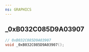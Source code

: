 ```yaml
---
ns: GRAPHICS
---
```

## _0xB032C085D9A03907

```c
// 0xB032C085D9A03907
void _0xB032C085D9A03907();
```

